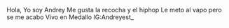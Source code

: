 Hola, Yo soy Andrey
Me gusta la recocha y el hiphop
Le meto al vapo pero se me acabo
Vivo en Medallo
IG:Andreyest_
<!---
Andreyest/Andreyest is a ✨ special ✨ repository because its `README.md` (this file) appears on your GitHub profile.
You can click the Preview link to take a look at your changes.
--->
